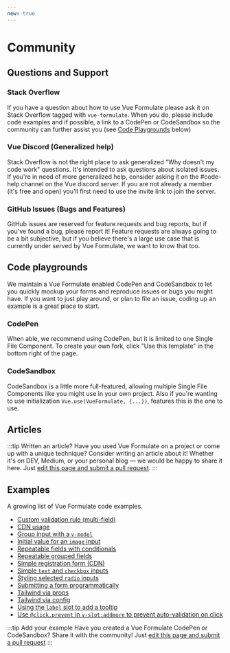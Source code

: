 ```yaml
---
new: true
---
```


# Community

## Questions and Support

### Stack Overflow

If you have a question about how to use Vue Formulate please ask it on
Stack Overflow tagged with `vue-formulate`. When you do, please include code
examples and if possible, a link to a CodePen or CodeSandbox so the community
can further assist you (see [Code Playgrounds](#code-playgrounds) below)

<stack-overflow-link />

### Vue Discord (Generalized help)

Stack Overflow is not the right place to ask generalized "Why doesn't my code
work" questions. It's intended to ask questions about isolated issues. If you're
in need of more generalized help, consider asking it on the #code-help channel
on the Vue discord server. If you are not already a member (it's free and open)
you'll first need to use the invite link to join the server.

<vue-discord-link />

### GitHub Issues (Bugs and Features)

GitHub issues are reserved for feature requests and bug reports, but if you've
found a bug, please report it! Feature requests are always going to be a bit
subjective, but if you believe there's a large use case that is currently under
served by Vue Formulate, we want to know that too.

<github-issues-link />

## Code playgrounds

We maintain a Vue Formulate enabled CodePen and CodeSandbox to let you quickly
mockup your forms and reproduce issues or bugs you might have. If you want to
just play around, or plan to file an issue, coding up an example is a great
place to start.

### CodePen
When able, we recommend using CodePen, but it is limited to one
Single File Component. To create your own fork, click "Use this template" in the
bottom right of the page.

<codepen-link />

### CodeSandbox

CodeSandbox is a little more full-featured, allowing multiple Single File
Components like you might use in your own project. Also if you're wanting to use
initialization `Vue.use(VueFormulate, {...})`, features this is the one to use.

<codesandbox-link />


## Articles

<ArticleCard
  href="https://dev.to/justinschroeder/introducing-vue-formulate-truly-delightful-form-authoring-56f5"
  image="/assets/img/og.jpg"
  image-alt="Vue Formulate Logo"
  headline="Introducing Vue Formulate — truly delightful form authoring."
  copy="An overview of Vue Formulate by the author. Why it exists, what it does, and where it is going."
/>

<ArticleCard
  href="https://dev.to/justinschroeder/tailwind-vue-formulate-24k1"
  image="https://res.cloudinary.com/practicaldev/image/fetch/s--q0Wc3dER--/c_imagga_scale,f_auto,fl_progressive,h_500,q_auto,w_1000/https://assets.wearebraid.com/vue-formulate/vueformulate-tailwinds_og.jpg"
  image-alt="Vue Formulate heart Tailwind"
  headline="Tailwind + Vue Formulate = ❤️"
  copy="Using the newly customizable classes in Vue Formulate, learn how to leverage the Tailwind CSS utility framework to quickly add custom styling to your forms."
/>

<!-- ===========YOUR ARTICLE HERE=============================== -->
<!-- Copy one of the article cards above and fill out the relevant props! -->


<!-- =========================================================== -->
:::tip Written an article?
Have you used Vue Formulate on a project or come up with a unique technique?
Consider writing an article about it! Whether it's on DEV, Medium, or your personal blog
— we would be happy to share it here. Just [edit this page and submit a pull request](https://github.com/wearebraid/vueformulate.com/edit/master/docs/guide/community/README.md).
:::

## Examples

A growing list of Vue Formulate code examples.

- [Custom validation rule (multi-field)](https://codepen.io/justin-schroeder/pen/ExPagor)
- [CDN usage](https://codepen.io/justin-schroeder/pen/Poqmyba)
- [Group input with a `v-model`](https://codepen.io/justin-schroeder/pen/PoPxyLx)
- [Initial value for an `image` input](https://codepen.io/justin-schroeder/pen/KKdOBvX)
- [Repeatable fields with conditionals](https://codepen.io/justin-schroeder/pen/BajBWWm)
- [Repeatable grouped fields](https://codepen.io/boyd/pen/oNjaoLQ)
- [Simple registration form (CDN)](https://codepen.io/justin-schroeder/pen/ExjRdRZ)
- [Simple `text` and `checkbox` inputs](https://codepen.io/justin-schroeder/pen/dyYQZgr)
- [Styling selected `radio` inputs](https://codepen.io/justin-schroeder/pen/xxZbVNd)
- [Submitting a form programmatically](https://codepen.io/justin-schroeder/pen/qBbEZGX)
- [Tailwind via props](https://codesandbox.io/s/tailwind-vue-formulate-2-password-reset-styled-t1k0h?file=/src/components/Demo-02.vue)
- [Tailwind via config](https://codesandbox.io/s/tailwind-vue-formulate-2-password-reset-all-global-kydyp)
- [Using the `label` slot to add a tooltip](https://codepen.io/justin-schroeder/pen/rNOQQww)
- [Use `@click.prevent` in `v-slot:addmore` to prevent auto-validation on click](https://codesandbox.io/s/use-prevent-to-add-element-to-vue-formulate-group-without-it-validation-triggered-n2wg6?file=/src/components/Reproduction.vue)

:::tip Add your example
Have you created a Vue Formulate CodePen or CodeSandbox? Share it with the
community! Just [edit this page and submit a pull request](https://github.com/wearebraid/vueformulate.com/edit/master/docs/guide/community/README.md)
:::
